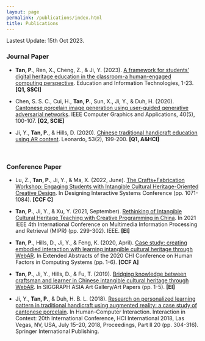 ```yaml
---
layout: page
permalink: /publications/index.html
title: Publications
---
```


Lastest Update: 15th Oct 2023.

### Journal Paper

- **Tan, P.**, Ren, X., Cheng, Z., & Ji, Y. (2023). [A framework for students’ digital heritage education in the classroom-a human-engaged computing perspective](https://link.springer.com/article/10.1007/s10639-023-12199-1). Education and Information Technologies, 1-23. **[Q1, SSCI]**

- Chen, S. S. C., Cui, H., **Tan, P.**, Sun, X., Ji, Y., & Duh, H. (2020). [Cantonese porcelain image generation using user-guided generative adversarial networks](https://ieeexplore.ieee.org/document/9175078). IEEE Computer Graphics and Applications, 40(5), 100-107. **[Q2, SCIE]**

- Ji, Y., **Tan, P.**, & Hills, D. (2020). [Chinese traditional handicraft education using AR content](https://direct.mit.edu/leon/article-abstract/53/2/199/46746/Chinese-Traditional-Handicraft-Education-Using-AR?redirectedFrom=fulltext). Leonardo, 53(2), 199-200. **[Q1, A&HCI]**

  <br>

### Conference Paper

- Lu, Z., **Tan, P.**, Ji, Y., & Ma, X. (2022, June). [The Crafts+Fabrication Workshop: Engaging Students with Intangible Cultural Heritage-Oriented Creative Design](https://dl.acm.org/doi/abs/10.1145/3532106.3533525). In Designing Interactive Systems Conference (pp. 1071-1084). **[CCF C]**

- **Tan, P.**, Ji, Y., & Xu, Y. (2021, September). [Rethinking of Intangible Cultural Heritage Teaching with Creative Programming in China](https://ieeexplore.ieee.org/document/9565529). In 2021 IEEE 4th International Conference on Multimedia Information Processing and Retrieval (MIPR) (pp. 299-302). IEEE. **[EI]**

- **Tan, P.**, Hills, D., Ji, Y., & Feng, K. (2020, April). [Case study: creating embodied interaction with learning intangible cultural heritage through WebAR](https://dl.acm.org/doi/10.1145/3334480.3375199). In Extended Abstracts of the 2020 CHI Conference on Human Factors in Computing Systems (pp. 1-6). **[CCF A]**

- **Tan, P.**, Ji, Y., Hills, D., & Fu, T. (2019). [Bridging knowledge between craftsman and learner in Chinese intangible cultural heritage through WebAR](https://dl.acm.org/doi/10.1145/3354918.3361900). In SIGGRAPH ASIA Art Gallery/Art Papers (pp. 1-5). **[EI]**

- Ji, Y., **Tan, P.**, & Duh, H. B. L. (2018). [Research on personalized learning pattern in traditional handicraft using augmented reality: a case study of cantonese porcelain](https://dl.acm.org/doi/abs/10.1007/978-3-319-91244-8_25). In Human-Computer Interaction. Interaction in Context: 20th International Conference, HCI International 2018, Las Vegas, NV, USA, July 15–20, 2018, Proceedings, Part II 20 (pp. 304-316). Springer International Publishing.

  <br>


